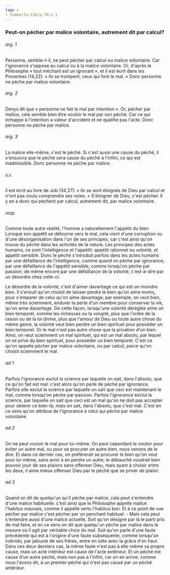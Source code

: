 ```yaml
---
tags : 
- Summa/Ia-IIæ/q.78/a.1
---
```


### Peut-on pécher par malice volontaire, autrement dit par calcul?

###### arg. 1
Personne, semble-t-il, ne peut pécher par calcul ou malice volontaire. Car l'ignorance s'oppose au calcul ou à la malice volontaire. Or, d'après le Philosophe « tout méchant est un ignorant », et il est écrit dans les Proverbes (14,22): « Ils se trompent, ceux qui font le mal. » Donc personne ne pèche par malice volontaire. 

###### arg. 2
Denys dit que « personne ne fait le mal par intention ». Or, pécher par malice, cela semble bien être vouloir le mal par son péché. Car ce qui échappe à l'intention a valeur d'accident et ne qualifie pas l'acte. Donc personne ne pèche par malice. 

###### arg. 3
La malice elle-même, c'est le péché. Si c'est aussi une cause du péché, il s'ensuivra que le péché sera cause du péché à l'infini, ce qui est inadmissible. Donc personne ne pèche par malice. 

###### s.c.
il est écrit au livre de Job (34,27): « Ils se sont éloignés de Dieu par calcul et n'ont pas voulu comprendre ses voies. » S'éloigner de Dieu, c'est pécher. Il y en a donc qui pèchent par calcul, autrement dit, par malice volontaire. 

###### resp.
Comme toute autre réalité, l'homme a naturellement l'appétit du bien. Lorsque son appétit se détourne vers le mal, cela vient d'une corruption ou d'une désorganisation dans l'un de ses principes; car c'est ainsi qu'on trouve du péché dans les activités de la nature. Les principes des actes humains, ce sont l'intelligence et l'appétit: appétit rationnel ou volonté, et appétit sensible. Donc le péché s'introduit parfois dans les actes humains par une défaillance de l'intelligence, comme quand on pèche par ignorance; par une défaillance de l'appétit sensible, comme lorsqu'on pèche par passion; de même encore par une défaillance de la volonté, c'est-à-dire par un désordre chez celle-ci. 

Le désordre de la volonté, c'est d'aimer davantage ce qui est un moindre bien. Il s'ensuit qu'on choisit de laisser perdre le bien qu'on aime moins, pour s'emparer de celui qu'on aime davantage; par exemple, on veut bien, même très sciemment, endurer la perte d'un membre pour conserver la vie, qu'on aime davantage. De cette façon, lorsqu'une volonté déréglée aime un bien temporel, comme les richesses ou la volupté, plus que l'ordre de la raison ou de la loi divine, plus que l'amour de Dieu ou toute autre chose du même genre, la volonté veut bien perdre un bien spirituel pour posséder un bien temporel. Or le mal n'est pas autre chose que la privation d'un bien. Ainsi, on veut sciemment un mal spirituel, qui est un mal absolu, par lequel on se prive du bien spirituel, pour posséder un bien temporel. C'est ce qu'on appelle pécher par malice volontaire, ou par calcul, parce qu'on choisit sciemment le mal. 

###### ad 1
Parfois l'ignorance exclut la science par laquelle on sait, dans l'absolu, que ce qu'on fait est mal: c'est alors qu'on parle de péché par ignorance. Parfois elle exclut la science par laquelle on sait que ceci est maintenant le mal, comme lorsqu'on pèche par passion. Parfois l'ignorance exclut la science, par laquelle on sait que ceci est un mal qu'on ne doit pas accepter pour obtenir ce bien-là; mais on sait, dans l'absolu, que c'est mal. C'est en ce sens qu'on attribue de l'ignorance à celui qui pèche par malice volontaire. 

###### ad 2
On ne peut vouloir le mal pour lui-même. On peut cependant le vouloir pour éviter un autre mal, ou pour se procurer un autre bien, nous venons de le dire. Et dans ce dernier cas, on préférerait se procurer le bien qu'on veut pour lui-même, sans avoir à en perdre un autre; le débauché voudrait bien pouvoir jouir de ses plaisirs sans offenser Dieu, mais ayant à choisir entre les deux, il aime mieux offenser Dieu par le péché que se priver de plaisir. 

###### ad 3
Quand on dit de quelqu'un qu'il pèche par malice, cela peut s'entendre d'une malice habituelle: c'est ainsi que le Philosophe appelle malice l'habitus mauvais, comme il appelle vertu l'habitus bon. Et à ce point de vue pécher par malice c'est pécher par un penchant habituel. - Mais cela peut s'entendre aussi d'une malice actuelle. Soit qu'on désigne par là le parti pris de mal faire, et en ce sens on dit que quelqu'un pèche par malice dans la mesure où il agit par véritable choix du mal. Soit qu'on parle d'une faute précédente qui est à l'origine d'une faute subséquente, comme lorsqu'un individu, par jalousie de ses frères, entre en lutte avec la grâce d'en haut. Dans ces deux derniers cas, la même faute n'est pas à elle-même sa propre cause, mais un acte intérieur est cause de l'acte extérieur. Et un péché est cause d'un autre péché, mais non pas à l'infini, car on en arrive, comme nous l'avons dit, à un premier péché qui n'est pas causé par un péché antérieur. 

